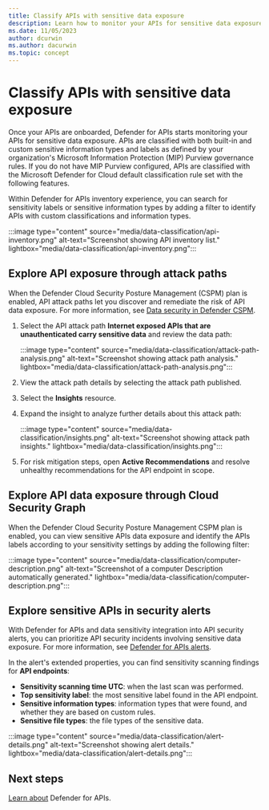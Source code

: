 ```yaml
---
title: Classify APIs with sensitive data exposure
description: Learn how to monitor your APIs for sensitive data exposure.
ms.date: 11/05/2023
author: dcurwin
ms.author: dacurwin
ms.topic: concept
---
```


# Classify APIs with sensitive data exposure

Once your APIs are onboarded, Defender for APIs starts monitoring your APIs for sensitive data exposure. APIs are classified with both built-in and custom sensitive information types and labels as defined by your organization's Microsoft Information Protection (MIP) Purview governance rules. If you do not have MIP Purview configured, APIs are classified with the Microsoft Defender for Cloud default classification rule set with the following features.

Within Defender for APIs inventory experience, you can search for sensitivity labels or sensitive information types by adding a filter to identify APIs with custom classifications and information types.

:::image type="content" source="media/data-classification/api-inventory.png" alt-text="Screenshot showing API inventory list." lightbox="media/data-classification/api-inventory.png":::

## Explore API exposure through attack paths

When the Defender Cloud Security Posture Management (CSPM) plan is enabled, API attack paths let you discover and remediate the risk of API data
exposure. For more information, see [Data security in Defender CSPM](concept-data-security-posture.md#data-security-in-defender-cspm).

1. Select the API attack path **Internet exposed APIs that are unauthenticated carry sensitive data** and review the data path:

   :::image type="content" source="media/data-classification/attack-path-analysis.png" alt-text="Screenshot showing attack path analysis." lightbox="media/data-classification/attack-path-analysis.png":::

1. View the attack path details by selecting the attack path published.
1. Select the **Insights** resource.
1. Expand the insight to analyze further details about this attack path:

   :::image type="content" source="media/data-classification/insights.png" alt-text="Screenshot showing attack path insights." lightbox="media/data-classification/insights.png":::

1. For risk mitigation steps, open **Active Recommendations** and resolve unhealthy recommendations for the API endpoint in scope.

## Explore API data exposure through Cloud Security Graph

When the Defender Cloud Security Posture Management CSPM plan is enabled, you can view sensitive APIs data exposure and identify the APIs labels according to your sensitivity settings by adding the following filter:
  
:::image type="content" source="media/data-classification/computer-description.png" alt-text="Screenshot of a computer Description automatically generated." lightbox="media/data-classification/computer-description.png":::

## Explore sensitive APIs in security alerts

With Defender for APIs and data sensitivity integration into API security alerts, you can prioritize API security incidents involving sensitive data exposure. For more information, see [Defender for APIs alerts](defender-for-apis-introduction.md#detecting-threats).

In the alert's extended properties, you can find sensitivity scanning findings for **API endpoints**:

- **Sensitivity scanning time UTC**: when the last scan was performed.
- **Top sensitivity label**: the most sensitive label found in the API endpoint.
- **Sensitive information types**: information types that were found, and whether they are based on custom rules.
- **Sensitive file types**: the file types of the sensitive data.

:::image type="content" source="media/data-classification/alert-details.png" alt-text="Screenshot showing alert details." lightbox="media/data-classification/alert-details.png":::

## Next steps

[Learn about](defender-for-apis-introduction.md) Defender for APIs.
